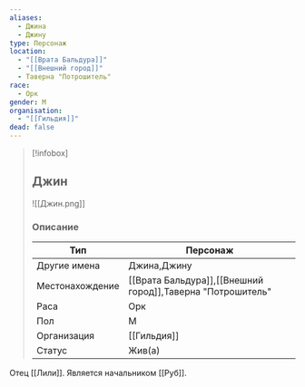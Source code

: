 ```yaml
---
aliases:
  - Джина
  - Джину
type: Персонаж
location:
  - "[[Врата Бальдура]]"
  - "[[Внешний город]]"
  - Таверна "Потрошитель"
race:
  - Орк
gender: М
organisation:
  - "[[Гильдия]]"
dead: false
---
```


> [!infobox]
> 
> ## Джин
> 
> ![[Джин.png]]
> 
> ### Описание
> 
> | Тип | Персонаж |
> | --- | --- |
> | Другие имена| Джина,Джину |
> | Местонахождение | [[Врата Бальдура]],[[Внешний город]],Таверна "Потрошитель" |
> | Раса | Орк |
> | Пол | М |
> | Организация | [[Гильдия]] |
> | Статус | Жив(а) |
> 
Отец [[Лили]]. Является начальником [[Руб]].